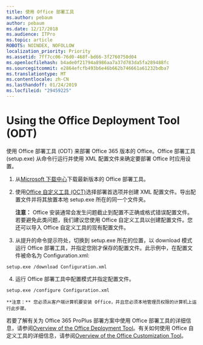 ```yaml
---
title: 使用 Office 部署工具
ms.author: pebaum
author: pebaum
ms.date: 12/17/2018
ms.audience: ITPro
ms.topic: article
ROBOTS: NOINDEX, NOFOLLOW
localization_priority: Priority
ms.assetid: 7ff7cc06-76d0-468f-bd66-3f2760750d04
ms.openlocfilehash: b4ade0f21794a8986aa7a37d783da5fa289488fc
ms.sourcegitcommit: e2864efcfb493b6e46b662b746661a61232bdba7
ms.translationtype: MT
ms.contentlocale: zh-CN
ms.lasthandoff: 01/24/2019
ms.locfileid: "29459225"
---
```

# <a name="using-the-office-deployment-tool-odt"></a>Using the Office Deployment Tool (ODT)

使用 Office 部署工具 (ODT) 来部署 Office 365 版本的 Office。Office 部署工具 (setup.exe) 从命令行运行并使用 XML 配置文件来确定要部署 Office 时应用设置。
  
1. 从[Microsoft 下载中心](http://go.microsoft.com/fwlink/p/?LinkID=626065)下载最新版本的 Office 部署工具。
    
2. 使用[Office 自定义工具 (OCT)](https://config.office.com)选择部署首选项并创建 XML 配置文件。导出配置文件并将其放置本地 setup.exe 所在的同一个文件夹。 
    
    **注意：** Office 安装通常会发生问题截止到配置不正确或格式错误配置文件。若要避免此类问题，我们建议您使用 Office 自定义工具以创建配置文件。您还可以导入 Office 自定义工具的现有配置文件。 
    
3. 从提升的命令提示符处，切换到 setup.exe 所在的位置，以 download 模式运行 Office 部署工具，并指定您刚才保存的配置文件。此示例中，在配置文件被命名为 Configuration.xml:
    
  ```
  setup.exe /download Configuration.xml  
  ```

4. 运行 Office 部署工具中配置模式并指定配置文件。
    
  ```
  setup.exe /configure Configuration.xml
  ```

    **注意：** 您必须从客户端计算机要安装 Office，并且您必须本地管理员权限的计算机上运行此步骤。 
    
若要了解有关为 Office 365 ProPlus 部署方案中使用 Office 部署工具的详细信息，请参阅[Overview of the Office Deployment Tool](https://docs.microsoft.com/deployoffice/overview-of-the-office-2016-deployment-tool)。有关如何使用 Office 自定义工具的详细信息，请参阅[Overview of the Office Customization Tool](https://docs.microsoft.com/DeployOffice/overview-of-the-office-customization-tool-for-click-to-run)。
  

